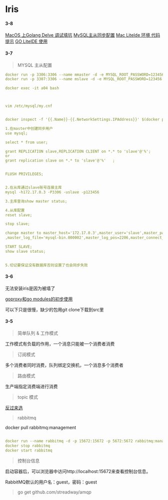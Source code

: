 

# Iris 

#### 3-8

[MacOS 上Golang Delve 调试填坑](https://www.jianshu.com/p/137854be2458)
[MySQL主从同步配置](https://blog.csdn.net/qq_41782425/article/details/88621138)
[Mac LiteIde 环境 代码提示](https://www.jianshu.com/p/46f425ea4fb6)
[GO LiteIDE 使用](https://studygolang.com/articles/5996)

#### 3-7

> MYSQL 主从配置

```yaml
docker run -p 3306:3306 --name mmaster -d -e MYSQL_ROOT_PASSWORD=123456 -v /Volumes/C/JAVA/mysqldb:/var/lib/mysql 64e
docker run -p 3307:3306 --name mslave -d -e MYSQL_ROOT_PASSWORD=123456 -v /Volumes/C/JAVA/mysqldb2:/var/lib/mysql b3b

docker exec -it a04 bash



vim /etc/mysql/my.cnf 


docker inspect -f '{{.Name}}-{{.NetworkSettings.IPAddress}}' $(docker ps -q)

1.在master中创建同步用户
use mysql;

select * from user;

grant REPLICATION slave,REPLICATION CLIENT on *.* to 'slave'@'%';
or
grant replication slave on *.* to 'slave'@'%'   ;


FLUSH PRIVILEGES;


2.在从库通过slave账号连接主库
mysql -h172.17.0.3 -P3306 -uslave -p123456

3.主库查询show master status;

4.从库配置
reset slave;

stop slave;

change master to master_host='172.17.0.3',master_user='slave',master_password='123456',master_port=3306
,master_log_file='mysql-bin.000002',master_log_pos=2206,master_connect_retry=30;

START SLAVE;  
show slave status;
  

5.切记要保证没有数据库否则设置了也会同步失败

```


#### 3-6

无法安装iris是因为被墙了

[goproxy和go modules的初步使用](https://blog.csdn.net/qq_42403866/article/details/93654421)

 可以下只是很慢，缺少的包用git clone下载到src里


#### 3-5

> 简单队列 & 工作模式

工作模式有负载的作用，一个消息只能被一个消费者消费

> 订阅模式

多个消费者同时消费，队列绑定交换机，一个消息多个消费者

> 路由模式

生产端指定消费端进行消费

> topic 模式

[反过来选](https://www.cnblogs.com/LUA123/p/8477387.html)

> rabbitmq 

docker pull rabbitmq:management

```yaml

docker run --name rabbitmq -d -p 15672:15672 -p 5672:5672 rabbitmq:management
docker stop rabbitmq
docker start rabbitmq
```

>控制台信息 

启动容器后，可以浏览器中访问http://localhost:15672来查看控制台信息。

RabbitMQ默认的用户名：guest，密码：guest

>  go get github.com/streadway/amqp



